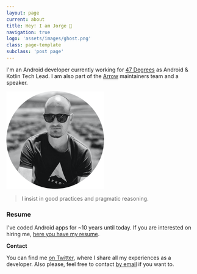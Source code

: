 ```yaml
---
layout: page
current: about
title: Hey! I am Jorge 👋
navigation: true
logo: 'assets/images/ghost.png'
class: page-template
subclass: 'post page'
---
```


I'm an Android developer currently working for [47 Degrees](https://www.47deg.com) as Android & Kotlin Tech Lead. I am also part of the [Arrow](https://arrow-kt.io) maintainers team and a speaker.

<img src="../assets/images/portrait.png" alt="My portrait pic" style="width:256px;height:256px">

> I insist in good practices and pragmatic reasoning.

### Resume

I've coded Android apps for ~10 years until today. If you are interested on hiring me, [here you have my resume](../assets/Resume.pdf).

**Contact**

You can find me [on Twitter](https://www.twitter.com/JorgeCastilloPR), where I share all my experiences as a developer. Also please, feel free to contact [by email](mailto:jorge.castillo.prz@gmail.com) if you want to.
